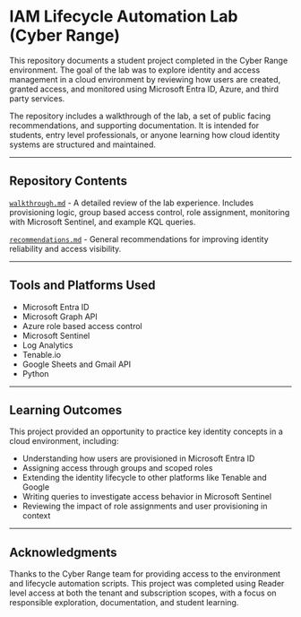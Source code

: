 # IAM Lifecycle Automation Lab (Cyber Range)

This repository documents a student project completed in the Cyber Range environment. The goal of the lab was to explore identity and access management in a cloud environment by reviewing how users are created, granted access, and monitored using Microsoft Entra ID, Azure, and third party services.

The repository includes a walkthrough of the lab, a set of public facing recommendations, and supporting documentation. It is intended for students, entry level professionals, or anyone learning how cloud identity systems are structured and maintained.

---

## Repository Contents

[`walkthrough.md`](./walkthrough.md) - A detailed review of the lab experience. Includes provisioning logic, group based access control, role assignment, monitoring with Microsoft Sentinel, and example KQL queries.

[`recommendations.md`](./recommendations.md) - General recommendations for improving identity reliability and access visibility.

---

## Tools and Platforms Used

- Microsoft Entra ID  
- Microsoft Graph API  
- Azure role based access control  
- Microsoft Sentinel  
- Log Analytics  
- Tenable.io  
- Google Sheets and Gmail API  
- Python

---

## Learning Outcomes

This project provided an opportunity to practice key identity concepts in a cloud environment, including:

- Understanding how users are provisioned in Microsoft Entra ID  
- Assigning access through groups and scoped roles  
- Extending the identity lifecycle to other platforms like Tenable and Google  
- Writing queries to investigate access behavior in Microsoft Sentinel  
- Reviewing the impact of role assignments and user provisioning in context

---

## Acknowledgments

Thanks to the Cyber Range team for providing access to the environment and lifecycle automation scripts. This project was completed using Reader level access at both the tenant and subscription scopes, with a focus on responsible exploration, documentation, and student learning.

